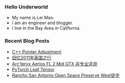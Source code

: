 ### Hello Underworld

- My name is Lei Mao.
- I am an engineer and blogger.
- I live in the Bay Area in California.


### Recent Blog Posts

<!-- BLOG-POST-LIST:START -->
- [C++ Pointer Adjustment](https://leimao.github.io/blog/CPP-Pointer-Adjustment/)
- [回忆2011年英国之行](https://leimao.github.io/essay/%E5%9B%9E%E5%BF%862011%E5%B9%B4%E8%8B%B1%E5%9B%BD%E4%B9%8B%E8%A1%8C/)
- [Arc&#39;teryx Aerios FL 2 Mid GTX 非专业评测](https://leimao.github.io/essay/%E5%A7%8B%E7%A5%96%E9%B8%9F-Arc'teryx-Aerios-FL-2-Mid-GTX/)
- [PyTorch Leaf Tensor](https://leimao.github.io/blog/PyTorch-Leaf-Tensor/)
- [Rancho San Antonio Open Space Preserve West徒步](https://leimao.github.io/life/Rancho-San-Antonio-Open-Space-Preserve-West/)
<!-- BLOG-POST-LIST:END -->
